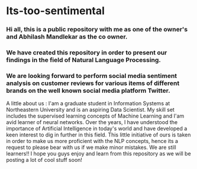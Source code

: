 # Its-too-sentimental
### Hi all, this is a public repository with me as one of the owner's and Abhilash Mandlekar as the co owner. 
### We have created this repository in order to present our findings in the field of Natural Language Processing. 
### We are looking forward to perform social media sentiment analysis on customer reviews for various items of different brands on the well known social media platform Twitter. 
A little about us : 
I'am a graduate student in Information Systems at Northeastern University and is an aspiring Data Scientist. My skill set includes the supervised learning concepts of Machine Learning and I'am avid learner of neural networks. Over the years, I have understood the importance of Artificial Intelligence in today's world and have developed a keen interest to dig in further in this field. This little initiative of ours is taken in order to make us more proficient with the NLP concepts, hence its a request to please bear with us if we make minor mistakes. We are still learners!! I hope you guys enjoy and learn from this repository as we will be posting a lot of cool stuff soon! 
